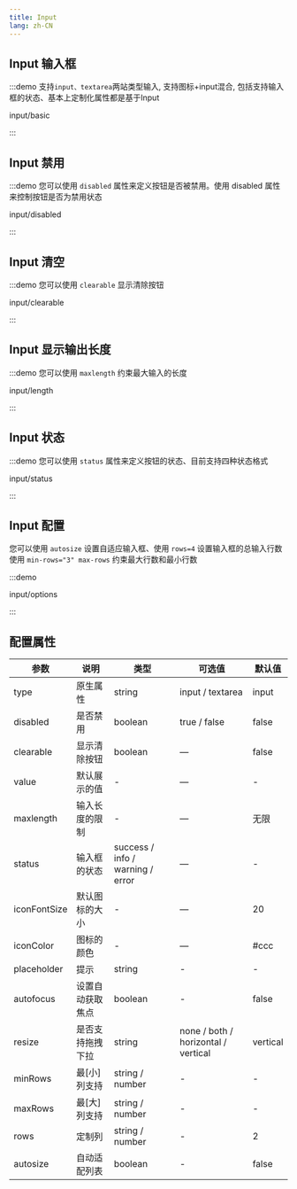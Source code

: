 ```yaml
---
title: Input
lang: zh-CN
---
```


## Input 输入框

:::demo 支持`input、textarea`两站类型输入, 支持图标+input混合, 包括支持输入框的状态、基本上定制化属性都是基于Input

input/basic

:::

## Input 禁用

:::demo 您可以使用 `disabled` 属性来定义按钮是否被禁用。使用 disabled 属性来控制按钮是否为禁用状态

input/disabled

:::

## Input 清空

:::demo 您可以使用 `clearable` 显示清除按钮

input/clearable

:::

## Input 显示输出长度

:::demo 您可以使用 `maxlength` 约束最大输入的长度

input/length

:::

## Input 状态

:::demo 您可以使用 `status` 属性来定义按钮的状态、目前支持四种状态格式

input/status

:::

## Input 配置 
您可以使用 `autosize` 设置自适应输入框、使用 `rows=4` 设置输入框的总输入行数
使用 `min-rows="3" max-rows` 约束最大行数和最小行数

:::demo 

input/options

:::


## 配置属性
| 参数      | 说明    | 类型      | 可选值       | 默认值   |
|---------- |-------- |---------- |-------------  |-------- |
| type     | 原生属性   | string  |   input / textarea           |    input     |
| disabled     | 是否禁用   | boolean    |  true / false |     false    |
| clearable     | 显示清除按钮   | boolean    | — | false   |
| value     | 默认展示的值   | -    | — | -   |
| maxlength     | 输入长度的限制   | -    | — | 无限   |
| status     | 输入框的状态   | success / info /  warning /  error   | — | -   |
| iconFontSize     | 默认图标的大小   | -    | — | 20   |
| iconColor  | 图标的颜色    | -   | —   | #ccc   |
| placeholder | 提示 | string | - | - |
| autofocus | 设置自动获取焦点 | boolean | - | false |
| resize | 是否支持拖拽下拉 | string |none / both / horizontal / vertical | vertical |
| minRows | 最[小]列支持 | string / number | - | - |
| maxRows | 最[大]列支持 | string / number | - | - |
| rows | 定制列 | string / number | - | 2 |
| autosize | 自动适配列表 | boolean | - | false |